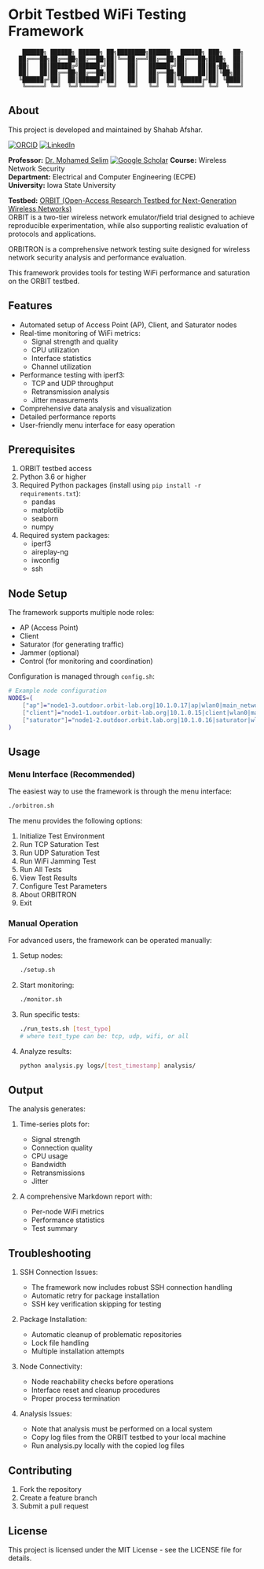 # Orbit Testbed WiFi Testing Framework

```
    ██████╗ ██████╗ ██████╗ ██╗████████╗██████╗  ██████╗ ███╗   ██╗
   ██╔═══██╗██╔══██╗██╔══██╗██║╚══██╔══╝██╔══██╗██╔═══██╗████╗  ██║
   ██║   ██║██████╔╝██████╔╝██║   ██║   ██████╔╝██║   ██║██╔██╗ ██║
   ██║   ██║██╔══██╗██╔══██╗██║   ██║   ██╔══██╗██║   ██║██║╚██╗██║
   ╚██████╔╝██║  ██║██████╔╝██║   ██║   ██║  ██║╚██████╔╝██║ ╚████║
    ╚═════╝ ╚═╝  ╚═╝╚════╝  ╚═╝   ╚═╝   ╚═╝  ╚═╝ ╚═════╝ ╚═╝  ╚═══╝
```

## About

This project is developed and maintained by Shahab Afshar.

[![ORCID](https://img.shields.io/badge/ORCID-0009--0000--3682--0471-A6CE39?style=flat-square&logo=ORCID&logoColor=white)](https://orcid.org/0009-0000-3682-0471)
[![LinkedIn](https://img.shields.io/badge/LinkedIn-Shahab_Afshar-0077B5?style=flat-square&logo=linkedin&logoColor=white)](https://www.linkedin.com/in/shahabafshar)

**Professor:** [Dr. Mohamed Selim](https://scholar.google.com/citations?user=jL7iUGMAAAAJ&hl=en) [![Google Scholar](https://img.shields.io/badge/Google_Scholar-4285F4?style=flat-square&logo=google-scholar&logoColor=white)](https://scholar.google.com/citations?user=jL7iUGMAAAAJ&hl=en)
**Course:** Wireless Network Security  
**Department:** Electrical and Computer Engineering (ECPE)  
**University:** Iowa State University  

**Testbed:** [ORBIT (Open-Access Research Testbed for Next-Generation Wireless Networks)](https://www.orbit-lab.org/)  
ORBIT is a two-tier wireless network emulator/field trial designed to achieve reproducible experimentation, while also supporting realistic evaluation of protocols and applications.

ORBITRON is a comprehensive network testing suite designed for wireless network security analysis and performance evaluation.

This framework provides tools for testing WiFi performance and saturation on the ORBIT testbed.

## Features

- Automated setup of Access Point (AP), Client, and Saturator nodes
- Real-time monitoring of WiFi metrics:
  - Signal strength and quality
  - CPU utilization
  - Interface statistics
  - Channel utilization
- Performance testing with iperf3:
  - TCP and UDP throughput
  - Retransmission analysis
  - Jitter measurements
- Comprehensive data analysis and visualization
- Detailed performance reports
- User-friendly menu interface for easy operation

## Prerequisites

1. ORBIT testbed access
2. Python 3.6 or higher
3. Required Python packages (install using `pip install -r requirements.txt`):
   - pandas
   - matplotlib
   - seaborn
   - numpy
4. Required system packages:
   - iperf3
   - aireplay-ng
   - iwconfig
   - ssh

## Node Setup

The framework supports multiple node roles:
- AP (Access Point)
- Client
- Saturator (for generating traffic)
- Jammer (optional)
- Control (for monitoring and coordination)

Configuration is managed through `config.sh`:
```bash
# Example node configuration
NODES=(
    ["ap"]="node1-3.outdoor.orbit-lab.org|10.1.0.17|ap|wlan0|main_network"
    ["client"]="node1-1.outdoor.orbit-lab.org|10.1.0.15|client|wlan0|main_network"
    ["saturator"]="node1-2.outdoor.orbit.lab.org|10.1.0.16|saturator|wlan0|saturation_network"
)
```

## Usage

### Menu Interface (Recommended)

The easiest way to use the framework is through the menu interface:

```bash
./orbitron.sh
```

The menu provides the following options:
1. Initialize Test Environment
2. Run TCP Saturation Test
3. Run UDP Saturation Test
4. Run WiFi Jamming Test
5. Run All Tests
6. View Test Results
7. Configure Test Parameters
8. About ORBITRON
9. Exit

### Manual Operation

For advanced users, the framework can be operated manually:

1. Setup nodes:
   ```bash
   ./setup.sh
   ```

2. Start monitoring:
   ```bash
   ./monitor.sh
   ```

3. Run specific tests:
   ```bash
   ./run_tests.sh [test_type]
   # where test_type can be: tcp, udp, wifi, or all
   ```

4. Analyze results:
   ```bash
   python analysis.py logs/[test_timestamp] analysis/
   ```

## Output

The analysis generates:
1. Time-series plots for:
   - Signal strength
   - Connection quality
   - CPU usage
   - Bandwidth
   - Retransmissions
   - Jitter

2. A comprehensive Markdown report with:
   - Per-node WiFi metrics
   - Performance statistics
   - Test summary

## Troubleshooting

1. SSH Connection Issues:
   - The framework now includes robust SSH connection handling
   - Automatic retry for package installation
   - SSH key verification skipping for testing

2. Package Installation:
   - Automatic cleanup of problematic repositories
   - Lock file handling
   - Multiple installation attempts

3. Node Connectivity:
   - Node reachability checks before operations
   - Interface reset and cleanup procedures
   - Proper process termination

4. Analysis Issues:
   - Note that analysis must be performed on a local system
   - Copy log files from the ORBIT testbed to your local machine
   - Run analysis.py locally with the copied log files

## Contributing

1. Fork the repository
2. Create a feature branch
3. Submit a pull request

## License

This project is licensed under the MIT License - see the LICENSE file for details. 
